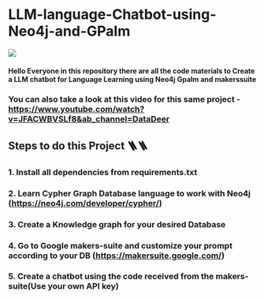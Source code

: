 # LLM-language-Chatbot-using-Neo4j-and-GPalm

![](https://media.licdn.com/dms/image/sync/D4E10AQEzM7Gk4IPNFg/image-shrink_800/0/1685710097475/B2B-Glocal-APAC-SC-1200x1200-B3png?e=1702472400&v=beta&t=do56s_l4gn3oxIPvQpsnpnV2qxvYSQehlT4XE15dsWw)


#### Hello Everyone in this repository there are all the code materials to Create a LLM chatbot for Language Learning using Neo4j Gpalm and makerssuite
### You can also take a look at this video for this same project - https://www.youtube.com/watch?v=JFACWBVSLf8&ab_channel=DataDeer

## Steps to do this Project 🪜🪜

### 1. Install all dependencies from requirements.txt
### 2. Learn Cypher Graph Database language to work with Neo4j (https://neo4j.com/developer/cypher/)
### 3. Create a Knowledge graph for your desired Database
### 4. Go to Google makers-suite and customize your prompt according to your DB (https://makersuite.google.com/)
### 5. Create a chatbot using the code received from the makers-suite(Use your own API key)
